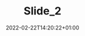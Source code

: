 ---
title: "Slide_2"
date: 2022-02-22T14:20:22+01:00
img: "images/d22d2eec-a315-4e9b-83b0-8b92437fcc9e.jpg"
desc: "El Gobierno adelanta cuatro meses la convocatoria de becas, que contará con una inversión de 2.134 millones de euros"
url_slider: "/noticias/news_161/"
---